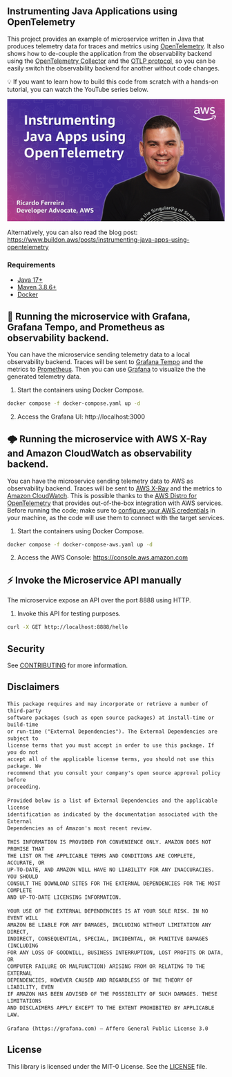 ## Instrumenting Java Applications using OpenTelemetry

This project provides an example of microservice written in Java that produces telemetry data for traces and metrics using [OpenTelemetry](https://opentelemetry.io). It also shows how to de-couple the application from the observability backend using the [OpenTelemetry Collector](https://opentelemetry.io/docs/collector) and the [OTLP protocol](https://opentelemetry.io/docs/reference/specification/protocol), so you can be easily switch the observability backend for another without code changes.

💡 If you want to learn how to build this code from scratch with a hands-on tutorial, you can watch the YouTube series below.

[![Instrumenting Java Applications using OpenTelemetry](images/youtube.png)](https://www.youtube.com/watch?v=XvmicNH_4lc&list=PLDqi6CuDzubz5viRapQ049TjJMOCCu9MJ&index=1)

Alternatively, you can also read the blog post: https://www.buildon.aws/posts/instrumenting-java-apps-using-opentelemetry

### Requirements

* [Java 17+](https://openjdk.org/install)
* [Maven 3.8.6+](https://maven.apache.org/download.cgi)
* [Docker](https://www.docker.com/get-started)

## 🏢 Running the microservice with Grafana, Grafana Tempo, and Prometheus as observability backend.

You can have the microservice sending telemetry data to a local observability backend. Traces will be sent to [Grafana Tempo](https://grafana.com/traces) and the metrics to [Prometheus](https://prometheus.io). Then you can use [Grafana](https://grafana.com/grafana) to visualize the the generated telemetry data.

1. Start the containers using Docker Compose.

```bash
docker compose -f docker-compose.yaml up -d
```

2. Access the Grafana UI: http://localhost:3000

## 🌩 Running the microservice with AWS X-Ray and Amazon CloudWatch as observability backend.

You can have the microservice sending telemetry data to AWS as observability backend. Traces will be sent to [AWS X-Ray](https://aws.amazon.com/xray) and the metrics to [Amazon CloudWatch](https://aws.amazon.com/cloudwatch). This is possible thanks to the [AWS Distro for OpenTelemetry](https://aws.amazon.com/otel) that provides out-of-the-box integration with AWS services. Before running the code; make sure to [configure your AWS credentials](https://docs.aws.amazon.com/cli/latest/userguide/cli-configure-quickstart.html) in your machine, as the code will use them to connect with the target services.

1. Start the containers using Docker Compose.

```bash
docker compose -f docker-compose-aws.yaml up -d
```

2. Access the AWS Console: https://console.aws.amazon.com

## ⚡️ Invoke the Microservice API manually

The microservice expose an API over the port 8888 using HTTP.

1. Invoke this API for testing purposes.

```bash
curl -X GET http://localhost:8888/hello
```

## Security

See [CONTRIBUTING](CONTRIBUTING.md#security-issue-notifications) for more information.

## Disclaimers

```text
This package requires and may incorporate or retrieve a number of third-party
software packages (such as open source packages) at install-time or build-time
or run-time ("External Dependencies"). The External Dependencies are subject to
license terms that you must accept in order to use this package. If you do not
accept all of the applicable license terms, you should not use this package. We
recommend that you consult your company's open source approval policy before
proceeding.

Provided below is a list of External Dependencies and the applicable license
identification as indicated by the documentation associated with the External
Dependencies as of Amazon's most recent review.

THIS INFORMATION IS PROVIDED FOR CONVENIENCE ONLY. AMAZON DOES NOT PROMISE THAT
THE LIST OR THE APPLICABLE TERMS AND CONDITIONS ARE COMPLETE, ACCURATE, OR
UP-TO-DATE, AND AMAZON WILL HAVE NO LIABILITY FOR ANY INACCURACIES. YOU SHOULD
CONSULT THE DOWNLOAD SITES FOR THE EXTERNAL DEPENDENCIES FOR THE MOST COMPLETE
AND UP-TO-DATE LICENSING INFORMATION.

YOUR USE OF THE EXTERNAL DEPENDENCIES IS AT YOUR SOLE RISK. IN NO EVENT WILL
AMAZON BE LIABLE FOR ANY DAMAGES, INCLUDING WITHOUT LIMITATION ANY DIRECT,
INDIRECT, CONSEQUENTIAL, SPECIAL, INCIDENTAL, OR PUNITIVE DAMAGES (INCLUDING
FOR ANY LOSS OF GOODWILL, BUSINESS INTERRUPTION, LOST PROFITS OR DATA, OR
COMPUTER FAILURE OR MALFUNCTION) ARISING FROM OR RELATING TO THE EXTERNAL
DEPENDENCIES, HOWEVER CAUSED AND REGARDLESS OF THE THEORY OF LIABILITY, EVEN
IF AMAZON HAS BEEN ADVISED OF THE POSSIBILITY OF SUCH DAMAGES. THESE LIMITATIONS
AND DISCLAIMERS APPLY EXCEPT TO THE EXTENT PROHIBITED BY APPLICABLE LAW.

Grafana (https://grafana.com) – Affero General Public License 3.0
```

## License

This library is licensed under the MIT-0 License. See the [LICENSE](./LICENSE) file.
